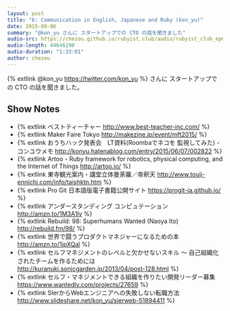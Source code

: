 ```yaml
---
layout: post
title: "6: Communication in English, Japanese and Ruby (kon_yu)"
date: 2015-09-06
summary: "@kon_yu さんに スタートアップでの CTO の話を聞きました"
audio-src: https://chezou.github.io/rubyist.club/audio/rubyist_club_ep06.mp3
audio-length: 44646190
audio-duration: "1:33:01"
author: chezou
---
```


{% extlink @kon_yu https://twitter.com/kon_yu %} さんに スタートアップでの CTO の話を聞きました。

## Show Notes

- {% extlink ベストティーチャー http://www.best-teacher-inc.com/ %}
- {% extlink Maker Faire Tokyo http://makezine.jp/event/mft2015/ %}
- {% extlink おうちハック発表会　LT資料(Roombaでネコを 監視してみた) - コンユウメモ http://konyu.hatenablog.com/entry/2015/06/07/002822 %}
- {% extlink Artoo - Ruby framework for robotics, physical computing, and the Internet of Things http://artoo.io/ %}
- {% extlink 東寺観光案内・講堂立体曼荼羅／帝釈天 http://www.touji-ennichi.com/info/taishktn.htm %}
- {% extlink Pro Git 日本語版電子書籍公開サイト https://progit-ja.github.io/ %}
- {% extlink アンダースタンディング コンピュテーション http://amzn.to/1M3A1lv %}
- {% extlink Rebuild: 98: Superhumans Wanted (Naoya Ito) http://rebuild.fm/98/ %}
- {% extlink 世界で闘うプロダクトマネジャーになるための本 http://amzn.to/1ipXQal %}
- {% extlink セルフマネジメントのレベルと欠かせないスキル 〜 自己組織化されたチームを作るためには http://kuranuki.sonicgarden.jp/2013/04/post-128.html %}
- {% extlink セルフ・マネジメントできる組織を作りたい開発リーダー募集 https://www.wantedly.com/projects/27659 %}
- {% extlink SIerからWebエンジニアへの失敗しない転職方法 http://www.slideshare.net/kon_yu/sierweb-51894411 %}
